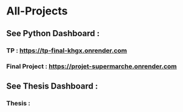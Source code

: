# All-Projects

## See Python Dashboard :
### TP : https://tp-final-khgx.onrender.com
### Final Project : https://projet-supermarche.onrender.com

## See Thesis Dashboard :
### Thesis : 
